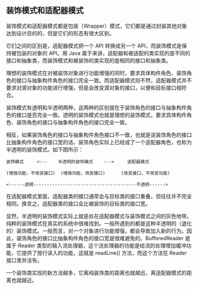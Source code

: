 ## 装饰模式和适配器模式 ##

装饰模式和适配器模式都是包装（Wrapper）模式，它们都是通过封装其他对象达到设计目的的，但是它们的形态有很大区别。

它们之间的区别是，适配器模式把一个 API 转换成另一个 API，而装饰模式是保持被包装的对象的 API。用 Java 属于来讲，适配器和被适配的类实现的是不同的接口和抽象类，而装饰模式和被装饰的类实现的是相同的接口和抽象类。

理想的装饰模式在对被装饰对象进行功能增强的同时，要求具体构件角色、装饰角色的接口与抽象构件角色的接口完全一致。而适配器模式则不然，适配器模式并不要求对源对象的功能进行增强，但是会改变源对象的接口，以便和目标接口相符合。

装饰模式有透明和半透明两种，这两种的区别就在于装饰角色的接口与抽象构件角色的接口是否完全一致。透明的装饰模式也就是理想的装饰模式，要求具体构件角色、装饰角色的接口与抽象构件角色的接口完全一致。

相反，如果装饰角色的接口与抽象构件角色接口不一致，也就是说装饰角色的接口比抽象构件角色的接口宽的话，装饰角色实际上已经成了一个适配器角色，也称为半透明的装饰模式。如下图所示：

	装饰模式     <---    半透明的装饰模式    --->     适配器模式

	(增强功能，不改变接口)  (增强功能，改变接口)      (改变接口，不改变功能)

	<------透明---------------------------------------不透明------>

在适配器模式里面，适配器类的接口通常会与目标类的接口重叠，但往往并不完全相同。换言之，适配器类的接口会比被装饰的目标类的接口宽。

显然，半透明的装饰模式实际上就是处在适配器模式与装饰模式之间的灰色地带。纯粹的装饰模式在真实的系统中很难找到。一般所遇到的都是这种半透明的（退化的）装饰模式。一般而言，对一个对象进行功能增强，都会导致加入新的行为。因此，装饰角色的接口比抽象构件角色的接口宽是很难避免的。BufferedReader 是属于 Reader 类型的输入流处理器，这个流处理器的功能是给流的处理增加缓冲功能，它提供了按行读入的功能，这就是 readLine() 方法，而这个方法在 Reader 接口里并没有。

一个装饰类实现的新方法越多，它离纯装饰类的距离也就越远，离适配器模式的距离也就越近。
